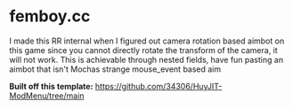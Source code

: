 # femboy.cc
I made this RR internal when I figured out camera rotation based aimbot on this game since you cannot directly rotate the transform of the camera, it will not work. This is achievable through nested fields, have fun pasting an aimbot that isn't Mochas strange mouse_event based aim

**Built off this template:** https://github.com/34306/HuyJIT-ModMenu/tree/main
